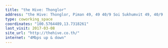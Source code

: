 ```yaml
---
title: "the Hive: Thonglor"
address: "the Hive: Thonglor, Piman 49, 49 40/9 Soi Sukhumvit 49, 40/9 Klang Alley, Khwaeng Khlong Tan Nuea, Khet Watthana, Krung Thep Maha Nakhon 10110, Thailand"
type: coworking_space
coordinates: "100.5764489,13.7318261"
last_visit: 2017-03-08
site_url: "http://thehive.co.th/"
internet: "4Mbps up & down"
---
```

